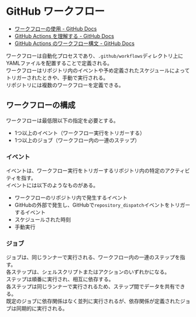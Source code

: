 # GitHub ワークフロー

- [ワークフローの使用 - GitHub Docs](https://docs.github.com/ja/actions/using-workflows)
- [GitHub Actions を理解する - GitHub Docs](https://docs.github.com/ja/actions/learn-github-actions/understanding-github-actions#the-components-of-github-actions)
- [GitHub Actions のワークフロー構文 - GitHub Docs](https://docs.github.com/ja/actions/using-workflows/workflow-syntax-for-github-actions)

ワークフローは自動化プロセスであり、`.github/workflows`ディレクトリ上にYAMLファイルを配置することで定義される。  
ワークフローはリポジトリ内のイベントや予め定義されたスケジュールによってトリガーされたときや、手動で実行される。  
リポジトリには複数のワークフローを定義できる。

## ワークフローの構成

ワークフローは最低限以下の指定を必要とする。

- 1つ以上のイベント（ワークフロー実行をトリガーする）
- 1つ以上のジョブ（ワークフロー内の一連のステップ）

### イベント

イベントは、ワークフロー実行をトリガーするリポジトリ内の特定のアクティビティを指す。  
イベントには以下のようなものがある。

- ワークフローのリポジトリ内で発生するイベント
- GitHubの外部で発生し、GitHubで`repository_dispatch`イベントをトリガーするイベント
- スケジュールされた時刻
- 手動実行

### ジョブ

ジョブは、同じランナーで実行される、ワークフロー内の一連のステップを指す。  
各ステップは、シェルスクリプトまたはアクションのいずれかになる。  
ステップは順番に実行され、相互に依存する。  
各ステップは同じランナーで実行されるため、ステップ間でデータを共有できる。  
既定のジョブに依存関係はなく並列に実行されるが、依存関係が定義されたジョブは同期的に実行される。